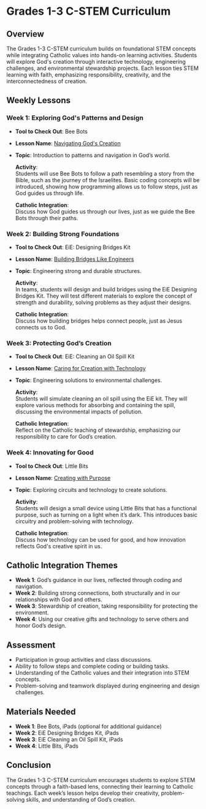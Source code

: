 # Grades 1-3 C-STEM Curriculum

## Overview
The Grades 1-3 C-STEM curriculum builds on foundational STEM concepts while integrating Catholic values into hands-on learning activities. Students will explore God's creation through interactive technology, engineering challenges, and environmental stewardship projects. Each lesson ties STEM learning with faith, emphasizing responsibility, creativity, and the interconnectedness of creation.

## Weekly Lessons

### Week 1: Exploring God's Patterns and Design
- **Tool to Check Out**: Bee Bots
- **Lesson Name**: [Navigating God's Creation](/LessonPlans/Grades1-3/Grades1-3_Navigating_Gods_Creation.md)
- **Topic**: Introduction to patterns and navigation in God’s world.

  **Activity**:  
  Students will use Bee Bots to follow a path resembling a story from the Bible, such as the journey of the Israelites. Basic coding concepts will be introduced, showing how programming allows us to follow steps, just as God guides us through life.
  
  **Catholic Integration**:  
  Discuss how God guides us through our lives, just as we guide the Bee Bots through their paths.

### Week 2: Building Strong Foundations
- **Tool to Check Out**: EiE: Designing Bridges Kit
- **Lesson Name**: [Building Bridges Like Engineers](/LessonPlans/Grades1-3/Grades1-3_Building_Bridges_Like_Engineers.md)
- **Topic**: Engineering strong and durable structures.

  **Activity**:  
  In teams, students will design and build bridges using the EiE Designing Bridges Kit. They will test different materials to explore the concept of strength and durability, solving problems as they adjust their designs.
  
  **Catholic Integration**:  
  Discuss how building bridges helps connect people, just as Jesus connects us to God.

### Week 3: Protecting God’s Creation
- **Tool to Check Out**: EiE: Cleaning an Oil Spill Kit
- **Lesson Name**: [Caring for Creation with Technology](/LessonPlans/Grades1-3/Grades1-3_Caring_for_Creation_with_Technology.md)
- **Topic**: Engineering solutions to environmental challenges.

  **Activity**:  
  Students will simulate cleaning an oil spill using the EiE kit. They will explore various methods for absorbing and containing the spill, discussing the environmental impacts of pollution.
  
  **Catholic Integration**:  
  Reflect on the Catholic teaching of stewardship, emphasizing our responsibility to care for God’s creation.

### Week 4: Innovating for Good
- **Tool to Check Out**: Little Bits
- **Lesson Name**: [Creating with Purpose](/LessonPlans/Grades1-3/Grades1-3_Creating_with_Purpose.md)
- **Topic**: Exploring circuits and technology to create solutions.

  **Activity**:  
  Students will design a small device using Little Bits that has a functional purpose, such as turning on a light when it’s dark. This introduces basic circuitry and problem-solving with technology.
  
  **Catholic Integration**:  
  Discuss how technology can be used for good, and how innovation reflects God's creative spirit in us.

## Catholic Integration Themes
- **Week 1**: God’s guidance in our lives, reflected through coding and navigation.
- **Week 2**: Building strong connections, both structurally and in our relationships with God and others.
- **Week 3**: Stewardship of creation, taking responsibility for protecting the environment.
- **Week 4**: Using our creative gifts and technology to serve others and honor God’s design.

## Assessment
- Participation in group activities and class discussions.
- Ability to follow steps and complete coding or building tasks.
- Understanding of the Catholic values and their integration into STEM concepts.
- Problem-solving and teamwork displayed during engineering and design challenges.

## Materials Needed
- **Week 1**: Bee Bots, iPads (optional for additional guidance)
- **Week 2**: EiE Designing Bridges Kit, iPads
- **Week 3**: EiE Cleaning an Oil Spill Kit, iPads
- **Week 4**: Little Bits, iPads

## Conclusion
The Grades 1-3 C-STEM curriculum encourages students to explore STEM concepts through a faith-based lens, connecting their learning to Catholic teachings. Each week’s lesson helps develop their creativity, problem-solving skills, and understanding of God’s creation.

